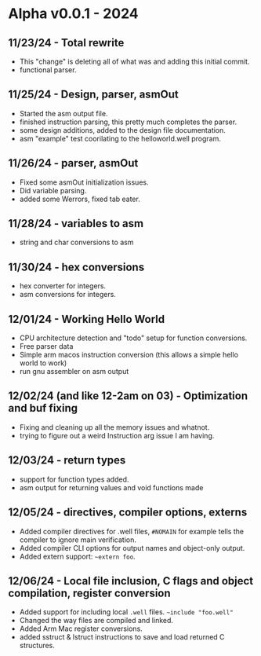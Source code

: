 # Alpha v0.0.1 - 2024

## 11/23/24 - Total rewrite

* This "change" is deleting all of what was and adding this initial commit.
* functional parser.

## 11/25/24 - Design, parser, asmOut

* Started the asm output file.
* finished instruction parsing, this pretty much completes the parser.
* some design additions, added to the design file documentation.
* asm "example" test coorilating to the helloworld.well program.

## 11/26/24 - parser, asmOut

* Fixed some asmOut initialization issues.
* Did variable parsing.
* added some Werrors, fixed tab eater.

## 11/28/24 - variables to asm

* string and char conversions to asm

## 11/30/24 - hex conversions

* hex converter for integers.
* asm conversions for integers.

## 12/01/24 - Working Hello World 

* CPU architecture detection and "todo" setup for function conversions.
* Free parser data
* Simple arm macos instruction conversion (this allows a simple hello world to work)
* run gnu assembler on asm output

## 12/02/24 (and like 12-2am on 03) - Optimization and buf fixing

* Fixing and cleaning up all the memory issues and whatnot.
* trying to figure out a weird Instruction arg issue I am having.

## 12/03/24 - return types

* support for function types added.
* asm output for returning values and void functions made

## 12/05/24 - directives, compiler options, externs

* Added compiler directives for .well files, ``#NOMAIN`` for example tells the compiler to ignore main verification.
* Added compiler CLI options for output names and object-only output.
* Added extern support: ``~extern foo``.

## 12/06/24 - Local file inclusion, C flags and object compilation, register conversion

* Added support for including local ``.well`` files. ``~include "foo.well"``
* Changed the way files are compiled and linked.
* Added Arm Mac register conversions.
* added sstruct & lstruct instructions to save and load returned C structures.
